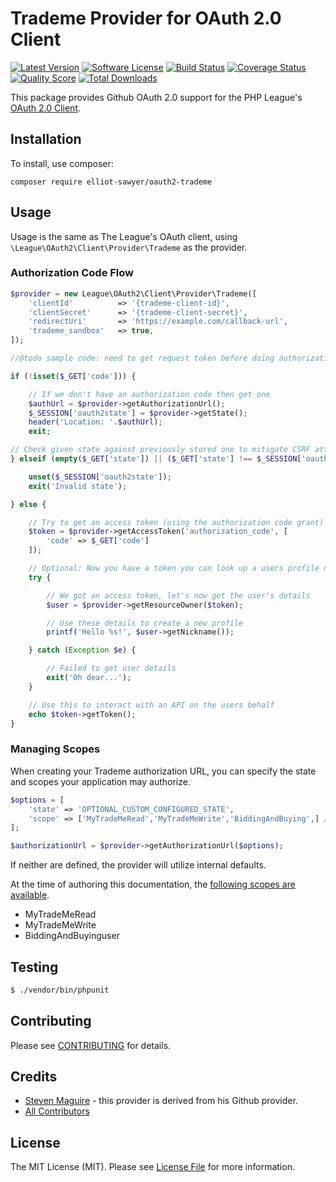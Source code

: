 # Trademe Provider for OAuth 2.0 Client
[![Latest Version](https://img.shields.io/github/release/elliot-sawyer/oauth2-trademe.svg?style=flat-square)](https://github.com/elliot-sawyer/oauth2-trademe/releases)
[![Software License](https://img.shields.io/badge/license-MIT-brightgreen.svg?style=flat-square)](LICENSE.md)
[![Build Status](https://img.shields.io/travis/elliot-sawyer/oauth2-trademe/master.svg?style=flat-square)](https://travis-ci.org/elliot-sawyer/oauth2-trademe)
[![Coverage Status](https://img.shields.io/scrutinizer/coverage/g/elliot-sawyer/oauth2-trademe.svg?style=flat-square)](https://scrutinizer-ci.com/g/elliot-sawyer/oauth2-trademe/code-structure)
[![Quality Score](https://img.shields.io/scrutinizer/g/elliot-sawyer/oauth2-trademe.svg?style=flat-square)](https://scrutinizer-ci.com/g/elliot-sawyer/oauth2-trademe)
[![Total Downloads](https://img.shields.io/packagist/dt/league/oauth2-trademe.svg?style=flat-square)](https://packagist.org/packages/league/oauth2-trademe)

This package provides Github OAuth 2.0 support for the PHP League's [OAuth 2.0 Client](https://github.com/thephpleague/oauth2-client).

## Installation

To install, use composer:

```
composer require elliot-sawyer/oauth2-trademe
```

## Usage

Usage is the same as The League's OAuth client, using `\League\OAuth2\Client\Provider\Trademe` as the provider.

### Authorization Code Flow

```php
$provider = new League\OAuth2\Client\Provider\Trademe([
    'clientId'          => '{trademe-client-id}',
    'clientSecret'      => '{trademe-client-secret}',
    'redirectUri'       => 'https://example.com/callback-url',
    'trademe_sandbox'   => true,
]);

//@todo sample code: need to get request token before doing authorization request

if (!isset($_GET['code'])) {

    // If we don't have an authorization code then get one
    $authUrl = $provider->getAuthorizationUrl();
    $_SESSION['oauth2state'] = $provider->getState();
    header('Location: '.$authUrl);
    exit;

// Check given state against previously stored one to mitigate CSRF attack
} elseif (empty($_GET['state']) || ($_GET['state'] !== $_SESSION['oauth2state'])) {

    unset($_SESSION['oauth2state']);
    exit('Invalid state');

} else {

    // Try to get an access token (using the authorization code grant)
    $token = $provider->getAccessToken('authorization_code', [
        'code' => $_GET['code']
    ]);

    // Optional: Now you have a token you can look up a users profile data
    try {

        // We got an access token, let's now get the user's details
        $user = $provider->getResourceOwner($token);

        // Use these details to create a new profile
        printf('Hello %s!', $user->getNickname());

    } catch (Exception $e) {

        // Failed to get user details
        exit('Oh dear...');
    }

    // Use this to interact with an API on the users behalf
    echo $token->getToken();
}
```

### Managing Scopes

When creating your Trademe authorization URL, you can specify the state and scopes your application may authorize.

```php
$options = [
    'state' => 'OPTIONAL_CUSTOM_CONFIGURED_STATE',
    'scope' => ['MyTradeMeRead','MyTradeMeWrite','BiddingAndBuying',] // array or string
];

$authorizationUrl = $provider->getAuthorizationUrl($options);
```
If neither are defined, the provider will utilize internal defaults.

At the time of authoring this documentation, the [following scopes are available](https://developer.github.com/v3/oauth/#scopes).

- MyTradeMeRead
- MyTradeMeWrite
- BiddingAndBuyinguser

## Testing

``` bash
$ ./vendor/bin/phpunit
```

## Contributing

Please see [CONTRIBUTING](https://github.com/elliot-sawyer/oauth2-trademe/blob/master/CONTRIBUTING.md) for details.


## Credits

- [Steven Maguire](https://github.com/stevenmaguire) - this provider is derived from his Github provider.
- [All Contributors](https://github.com/elliot-sawyer/oauth2-trademe/contributors)


## License

The MIT License (MIT). Please see [License File](https://github.com/elliot-sawyer/oauth2-trademe/blob/master/LICENSE) for more information.
